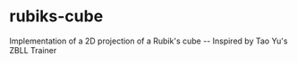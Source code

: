 # rubiks-cube
Implementation of a 2D projection of a Rubik's cube -- Inspired by Tao Yu's ZBLL Trainer
